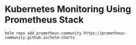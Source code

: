 # Kubernetes Monitoring Using Prometheus Stack

>> 


```
helm repo add prometheus-community https://prometheus-community.github.io/helm-charts
```
